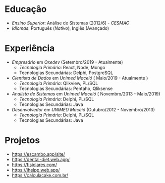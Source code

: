 #  Educação
 - *Ensino Superior*: Análise de Sistemas (2012/6) - *CESMAC*
-  *Idiomas*: Português (_*Nativo*_), Inglês (Avançado) 

# Experiência
-   *Empresário* em *Oxedev* (Setembro/2019 - Atualmente)
    -   *Tecnologia Primária*: React, Node, Mongo
    -   Tecnologias Secundárias: Delphi, PostgreSQL
-   *Cientista de Dados*  em  *Unimed Maceió*  ( Maio/2019 - Atualmente )
    -   *Tecnologia Primária*: Qlikview, PL/SQL
    -   Tecnologias Secundárias: Pentaho, Qliksense
-   *Analista de Sistemas*  em  *Unimed Maceió*  ( Novembro/2013 - Maio/2019)
    -   *Tecnologia Primária*: Delphi, PL/SQL
    -   Tecnologias Secundárias: Java
-   *Desenvolvedor*  em  *UNIMED Maceió*  (Outubro/2012 - Novembro/2013)
    -   *Tecnologia Primária*:  Delphi, PL/SQL
    -   Tecnologias Secundárias: Java

# Projetos
- https://escambo.app/site/
- https://dental-diet.web.app/
- https://fisiolares.com/
- https://ihelpp.web.app/
- https://calculacake.com.br/
